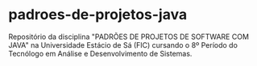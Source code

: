 # padroes-de-projetos-java
Repositório da disciplina "PADRÕES DE PROJETOS DE SOFTWARE COM JAVA" na Universidade Estácio de Sá (FIC) cursando o 8º Período do Tecnólogo em Análise e Desenvolvimento de Sistemas.

